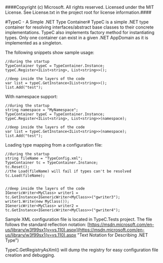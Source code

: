 ####Copyright (c) Microsoft.  All rights reserved.  Licensed under the MIT License.  See License.txt in the project root for license information.####

#TypeC - A Simple .NET Type Container#
TypeC is a simple .NET type container for resolving interfaces/abstract base classes to their concrete implementations. TypeC also implements factory method for instantiating types. Only one container can exist in a given .NET AppDomain as it is implemented as a singleton. 

The following snippets show sample usage:

    //during the startup 
	TypeContainer typeC = TypeContainer.Instance;
	typeC.Register<IList<string>, List<string>>();
	
	//deep inside the layers of the code
	var list = typeC.GetInstance<IList<string>>();
	list.Add("test");

With namespace support:
	
	//during the startup 
	string namespace = "MyNamespace"; 
	TypeContainer typeC = TypeContainer.Instance;
	typeC.Register<IList<string>, List<string>>(namespace);

	//deep inside the layers of the code
	var list = typeC.GetInstance<IList<string>>(namespace);
	list.Add("test"); 

Loading type mapping from a configuration file:

	//during the startup
	string fileName = "TypeConfig.xml";
	TypeContainer tc = TypeContainer.Instance;
	tc.Reset();
	//the Load(fileName) will fail if types can't be resolved 
	tc.Load(fileName);
	

	//deep inside the layers of the code
	IGenericWriter<MyClass> writer1 = tc.GetInstance<IGenericWriter<MyClass>>("gwriter3");
	writer1.Write(new MyClass());
	IGenericWriter<MyClass> writer2 = tc.GetInstance<IGenericWriter<MyClass>>("gwriter4");

Sample XML configuration file is located in TypeC.Tests project. The file follows the standard reflection notation: 
[https://msdn.microsoft.com/en-us/library/w3f99sx1(v=vs.110).aspx](https://msdn.microsoft.com/en-us/library/w3f99sx1(v=vs.110).aspx "Text Notation for Describing .NET Type")

TypeC.GetRegistryAsXml() will dump the registry for easy configuration file creation and debugging.

